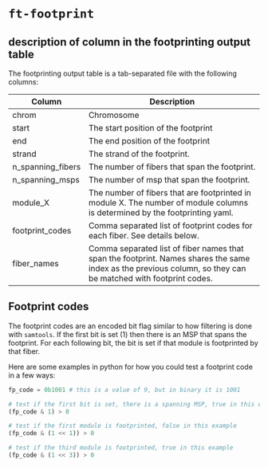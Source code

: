 # `ft-footprint`

## description of column in the footprinting output table

The footprinting output table is a tab-separated file with the following columns:


| Column               | Description                                                        |
| -------------------- | ------------------------------------------------------------------ |
| chrom                | Chromosome                                                         |
| start               | The start position of the footprint                                 |
| end               | The end position of the footprint                                 |
| strand               | The strand of the footprint.                              |
| n_spanning_fibers      | The number of fibers that span the footprint.            |
| n_spanning_msps | The number of msp that span the footprint.                     |
| module_X | The number of fibers that are footprinted in module X. The number of module columns is determined by the footprinting yaml. |
| footprint_codes | Comma separated list of footprint codes for each fiber. See details below. |
| fiber_names | Comma separated list of fiber names that span the footprint. Names shares the same index as the previous column, so they can be matched with footprint codes. |

## Footprint codes
The footprint codes are an encoded bit flag similar to how filtering is done with `samtools`. If the first bit is set (1) then there is an MSP that spans the footprint. For each following bit, the bit is set if that module is footprinted by that fiber.

Here are some examples in python for how you could test a footprint code in a few ways:
```python
fp_code = 0b1001 # this is a value of 9, but in binary it is 1001

# test if the first bit is set, there is a spanning MSP, true in this example
(fp_code & 1) > 0

# test if the first module is footprinted, false in this example
(fp_code & (1 << 1)) > 0 

# test if the third module is footprinted, true in this example
(fp_code & (1 << 3)) > 0
```